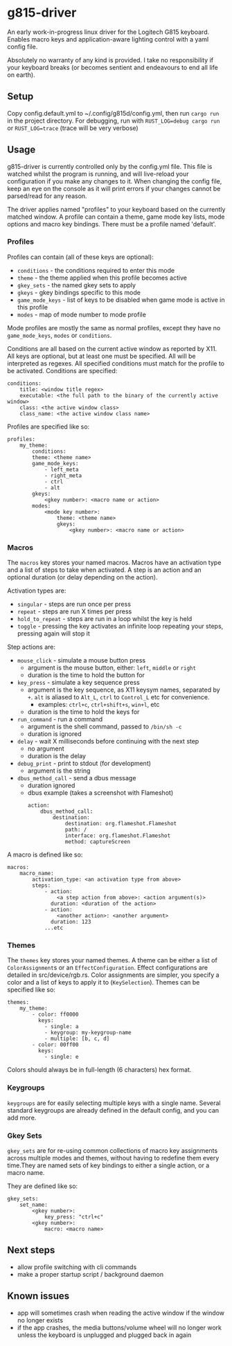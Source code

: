 #  g815-driver 

An early work-in-progress linux driver for the Logitech G815 keyboard. Enables macro keys and application-aware lighting control with a yaml config file. 

Absolutely no warranty of any kind is provided. I take no responsibility if your keyboard breaks (or becomes sentient and endeavours to end all life on earth).

## Setup

Copy config.default.yml to ~/.config/g815d/config.yml, then run `cargo run` in the project directory.  For debugging, run with `RUST_LOG=debug cargo run` or `RUST_LOG=trace` (trace will be very verbose)

## Usage

g815-driver is currently controlled only by the config.yml file. This file is watched whilst the program is running, and will live-reload your configuration if you make any changes to it. When changing the config file, keep an eye on the console as it will print errors if your changes cannot be parsed/read for any reason. 

The driver applies named "profiles" to your keyboard based on the currently matched window. A profile can contain a theme, game mode key lists, mode options and macro key bindings. There must be a profile named 'default'. 

### Profiles

Profiles can contain (all of these keys are optional):
* `conditions` - the conditions required to enter this mode
* `theme` - the theme applied when this profile becomes active
* `gkey_sets` - the named gkey sets to apply
* `gkeys` - gkey bindings specific to this mode
* `game_mode_keys` - list of keys to be disabled when game mode is active in this profile
* `modes` - map of mode number to mode profile

Mode profiles are mostly the same as normal profiles, except they have no `game_mode_keys`, `modes` or `conditions`.

Conditions are all based on the current active window as reported by X11. All keys are optional, but at least one must be specified. All will be interpreted as regexes. All specified conditions must match for the profile to be activated. Conditions are specified:


```
conditions:
	title: <window title regex>
	executable: <the full path to the binary of the currently active window>
	class: <the active window class>
	class_name: <the active window class name>
```

Profiles are specified like so:

```
profiles:
	my_theme:
		conditions:
		theme: <theme name>
		game_mode_keys:
			- left_meta
			- right_meta
			- ctrl
			- alt
		gkeys:
			<gkey number>: <macro name or action>
		modes:
			<mode key number>:
				theme: <theme name>
				gkeys:
					<gkey number>: <macro name or action>
```

### Macros

The `macros` key stores your named macros. Macros have an activation type and a list of steps to take when activated. A step is an action and an optional duration (or delay depending on the action).

Activation types are:
* `singular` - steps are run once per press
* `repeat` - steps are run X times per press
* `hold_to_repeat` - steps are run in a loop whilst the key is held
* `toggle` - pressing the key activates an infinite loop repeating your steps, pressing again will stop it

Step actions are:
* `mouse_click` - simulate a mouse button press
	* argument is the mouse button, either: `left`, `middle` or `right`
	* duration is the time to hold the button for
* `key_press` - simulate a key sequence press
	* argument is the key sequence, as X11 keysym names, separated by `+`.
	`alt` is aliased to `Alt_L`, `ctrl` to `Control_L` etc for convenience.
		* examples: `ctrl+c`, `ctrl+shift+s`, `win+l`, etc
	* duration is the time to hold the keys for
* `run_command` - run a command
	* argument is the shell command, passed to `/bin/sh -c`
	* duration is ignored
* `delay` - wait X milliseconds before continuing with the next step
	* no argument
	* duration is the delay
* `debug_print` - print to stdout (for development)
	* argument is the string
* `dbus_method_call` - send a dbus message
	* duration ignored
	* dbus example (takes a screenshot with Flameshot) 
		```
		action:
			dbus_method_call:
				destination:
					destination: org.flameshot.Flameshot
					path: /
					interface: org.flameshot.Flameshot
					method: captureScreen
		```

A macro is defined like so:
```
macros:
	macro_name: 
		activation_type: <an activation type from above>
		steps:
			- action:
				<a step action from above>: <action argument(s)>
			  duration: <duration of the action>
			- action:
				<another action>: <another argument>
			  duration: 123
			...etc
```

### Themes

The `themes` key stores your named themes. A theme can be either a list of `ColorAssignment`s or an `EffectConfiguration`. Effect configurations are detailed in src/device/rgb.rs. Color assignments are simpler, you specify a color and a list of keys to apply it to (`KeySelection`). Themes can be specified like so:
```
themes:
	my_theme:
		- color: ff0000
		  keys:
		    - single: a
			- keygroup: my-keygroup-name
			- multiple: [b, c, d]
		- color: 00ff00
		  keys:
			- single: e
```
Colors should always be in full-length (6 characters) hex format.

### Keygroups

`keygroups` are for easily selecting multiple keys with a single name. Several standard keygroups are already defined in the default config, and you can add more.

### Gkey Sets

`gkey_sets` are for re-using common collections of macro key assignments across multiple modes and themes, without having to redefine them every time.They are named sets of key bindings to either a single action, or a macro name.

They are defined like so:
```
gkey_sets:
	set_name:
		<gkey number>:
			key_press: "ctrl+c"
		<gkey number>:
			macro: <macro name>
```

## Next steps

* allow profile switching with cli commands
* make a proper startup script / background daemon

## Known issues

* app will sometimes crash when reading the active window if the window no longer exists
* if the app crashes, the media buttons/volume wheel will no longer work unless the keyboard is unplugged and plugged back in again